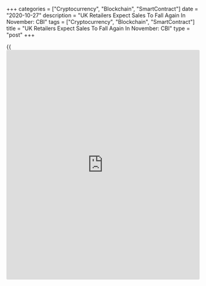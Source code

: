 +++
categories = ["Cryptocurrency", "Blockchain", "SmartContract"]
date = "2020-10-27"
description = "UK Retailers Expect Sales To Fall Again In November: CBI"
tags = ["Cryptocurrency", "Blockchain", "SmartContract"]
title = "UK Retailers Expect Sales To Fall Again In November: CBI"
type = "post"
+++

{{<iframe id="large-banner" src="https://www.bounty.group/#slide=3.0" width="100%" height="600" scrolling="no" style="border: 0px solid rgb(216, 221, 230); border-radius: 3px;">}}

British retailers expect sales to fall in November after reporting a
sharp fall in October, the latest monthly Distributive Trades Survey
from the Confederation of British Industry showed Tuesday.

The retail sales balance fell to -23 percent in October from +11 percent
in September. The expected balance was +1 percent. A net 26 percent of
retailers expect sales to fall again in November.

The survey showed that conditions across the retail sectors were mixed
in October. Grocery volumes were flat, following five months of strong
growth.

Across non-food retail categories, department stores, clothing and
'other normal goods' were among those reporting falling sales, while
retailers of furniture, DIY and recreational goods reported strong
growth.

Internet sales growth also picked back up to the long run average.

"The fall in retail sales in October is a warning sign of a further loss
of momentum in the [economy][1] as coronavirus cases pick up and
restrictions are tightened across many parts of the country," Ben Jones,
CBI principal economist said.

It is no surprise that sales have dipped despite no new direct
restrictions on retail in England, as the evidence from earlier in the
year suggests consumers become more cautious as case numbers rise, Jones
added.

For comments and feedback [contact](https://www.playgroundfx.com/contact/): editorial@rtt[news](https://www.letsplayfx.com/blog/forex-news-website/).com

[Economic News][1]

 **What parts of the world are seeing the best (and worst) economic
performances lately? Click[here][2] to check out our [Econ Scorecard][2]
and find out! See up-to-the-moment [ranking](https://www.playgroundfx.com/blog/crypto-exchange-ranking/)s for the best and worst
performers in [GDP][3], [unemployment rate][4], [inflation][2] and much
more.**

   1. www.rtt[news](https://www.letsplayfx.com/blog/forex-news-website/).com/Content/EconomicNews.aspx
   2. www.rtt[news](https://www.letsplayfx.com/blog/forex-news-website/).com/economic-scorecard/world-rank/CPI/highest-performance.aspx
   3. www.rtt[news](https://www.letsplayfx.com/blog/forex-news-website/).com/economic-scorecard/world-rank/GDP/highest-performance.aspx
   4. www.rtt[news](https://www.letsplayfx.com/blog/forex-news-website/).com/economic-scorecard/world-rank/unemployment-rate/lowest-performance.aspx